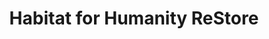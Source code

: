 ---
title: "Habitat for Humanity ReStore"
url: /irondale/habitat-for-humanity-restore/
shop: charity
---